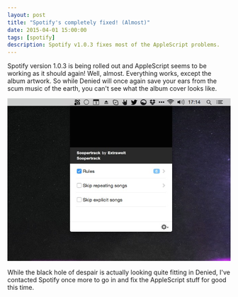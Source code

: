 ```yaml
---
layout: post
title: "Spotify's completely fixed! (Almost)"
date: 2015-04-01 15:00:00
tags: [spotify]
description: Spotify v1.0.3 fixes most of the AppleScript problems.
---
```


Spotify version 1.0.3 is being rolled out and AppleScript seems to be working as it should again! Well, almost. Everything works, except the album artwork. So while Denied will once again save your ears from the scum music of the earth, you can't see what the album cover looks like.

![Spotify no artwork](/assets/img/news/spotify-noartwork.jpg)

While the black hole of despair is actually looking quite fitting in Denied, I've contacted Spotify once more to go in and fix the AppleScript stuff for good this time.

